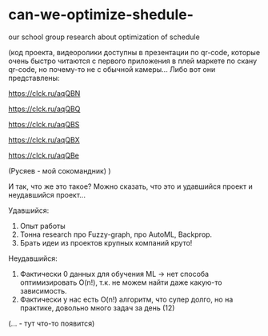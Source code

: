 # can-we-optimize-shedule-
our school group research about optimization of schedule

(код проекта, видеоролики доступны в презентации по qr-code, которые очень быстро читаются с первого приложения в плей маркете по скану qr-code, но почему-то не с обычной камеры...
Либо вот они представлены:

https://clck.ru/aqQBN

https://clck.ru/aqQBQ

https://clck.ru/aqQBS

https://clck.ru/aqQBX

https://clck.ru/aqQBe

(Русяев - мой сокомандник)
)

И так, что же это такое? Можно сказать, что это и удавшийся проект и неудавшийся проект...

Удавшийся:
1. Опыт работы
2. Тонна research про Fuzzy-graph, про AutoML, Backprop.
3. Брать идеи из проектов крупных компаний круто!

Неудавшийся:
1. Фактически 0 данных для обучения ML -> нет способа оптимизировать O(n!), т.к. не можем найти даже какую-то зависимость.
2. Фактически у нас есть O(n!) алгоритм, что супер долго, но на практике, довольно много задач за день (12)


(... - тут что-то появится)


